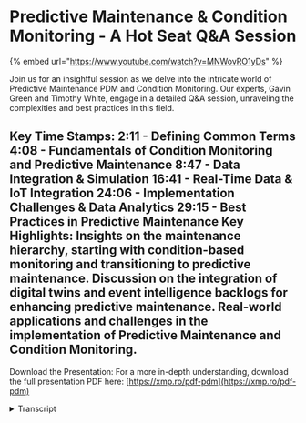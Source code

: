 # Predictive Maintenance & Condition Monitoring -  A Hot Seat Q&A Session
{% embed url="https://www.youtube.com/watch?v=MNWovRO1yDs" %}

Join us for an insightful session as we delve into the intricate world of Predictive Maintenance PDM and Condition Monitoring. Our experts, Gavin Green and Timothy White, engage in a detailed Q&A session, unraveling the complexities and best practices in this field.

Key Time Stamps:
2:11 - Defining Common Terms
4:08 - Fundamentals of Condition Monitoring and Predictive Maintenance
8:47 - Data Integration & Simulation
16:41 - Real-Time Data & IoT Integration
24:06 - Implementation Challenges & Data Analytics
29:15 - Best Practices in Predictive Maintenance
Key Highlights:
Insights on the maintenance hierarchy, starting with condition-based monitoring and transitioning to predictive maintenance.
Discussion on the integration of digital twins and event intelligence backlogs for enhancing predictive maintenance.
Real-world applications and challenges in the implementation of Predictive Maintenance and Condition Monitoring.
----
Download the Presentation: For a more in-depth understanding, download the full presentation PDF here: [https://xmp.ro/pdf-pdm](https://xmp.ro/pdf-pdm)
<details>
<summary>Transcript</summary>hello everybody and welcome to another

webinar from uh from exen Pro um my name

Gavin Green I look after strategic

solutions for exen pro and today I've

got Timothy White uh one of our

engineering Consultants uh with us today

so what are we going to cover into

today's session uh let's just build this

up so condition monitoring predictive

maintenance um essential for optimizing

equipment performance

reducing cost improving safety when you

start bringing in uh digital twins into

that um you can amplify some of these

benefits today's format of our webinar

is going to be a little bit different uh

not just us presenting information uh to

to the users um and demos Etc what we're

actually going to do is we're going to

do going to go through a few discussion

points specifically around condition

monitoring predictive maintenance uh

from an engineer's perspective um so

let's Dive Right In to that Tim do you

want to just give us a quick intro to

yourself please sure thanks Kevin uh

yeah I um I've done three years as a

reliability engineer in both process and

open pit and now I work as a software

consultant engineering consultant for XM

Pro perfect and also uh heavily involved

and and leading different projects so

Weir nutrient or a few of them as well

um and very active and he keeps pressing

us around process Improvement Etc so uh

very very very big advocate for that

Insight some of the topics that we're

going to cover um so fundamentals of

condition monitoring predictive uh we

have to start with a baseline where are

we coming from and then move from there

we're then going to go into Data

integration uh and

simulation um bringing in some realtime

data and iot integration we then going

to touch on some imp mation challenges

uh some of the data analytics and then

some best practices in predictive

maintenance um as well before we go into

these topic areas though um it's always

good to to just make sure that we have

some uh alignment on ter terminology so

we're all talking the same and we're not

talking past each other so just some of

the the common terms so when we're

talking around condition monitoring

we're talking around the the process to

continuously Monitor and assess perform

perance and health of Machinery um to

detect issues and prevent unplanned

downtime when we're talking about

predictive maintenance uh we're talking

about a proactive approach using data

analytics machine learning to predict

equipment failures so that we can

perform timely maintenance uh of them as

well and then the third prescriptive

maintenance um again using data

analytics machine learning this one

recommends specific actions and optimal

timing for maintenance tasks um to to

maximize reliability and minimize

downtime the terminology around a

digital twin So exm Pro is part of the

digital twin Consortium um the

definition uh from the Consortium does

not include the modelbased uh item that

we've got there um however we feel that

is uh it is part of the definition so

when we're talking digital twins we're

talking around a model-based virtual

representation of World entities and

processes synchronized at a specific

frequency and Fidelity we're going to

talk around digital twins as we go

through and and how that links into

condition monitoring predictive Etc but

just to make sure we're all on the same

Baseline what is it that we're talking

around and um the uh the common

definitions to to build from um as

well so let us move straight in

um to the first topic so so we're going

to put you in the hot seat uh hot seat

here Tim so to speak so the first area

that we're going to chat around is the

fundamentals of condition monitoring and

predictive maintenance so I've got a few

questions on the side here um we're not

going to bring the questions up be happy

to share with them after the webinar as

well so the first one companies looking

to to implement uh predictive

maintenance solution they often tell me

they're not ready for it um they don't

know where to start this is probably not

a fit for them how do you approach these

types of discussions with them that's uh

a really good question you have to

convince people also to spend money and

open the pur strings um so in in

reliability there's uh there's a

maintenance hierarchy that's typically

based on program maturity um we start

out at reactive preventative condition

based and predictive and prescriptive

you kind of touched on it a little bit

earlier uh I would say that company that

tries to do everything all at once is

going to waste quite a bit of money and

ruin any Goodwill that the reliability

group has generated with maintenance and

operations uh nobody starts with

prescriptive maintenance without quite a

bit of pre-work they start small with

condition-based monitoring and then move

into a PDM program um following that

maintenance hierarchy I would advise

this company to start with CD CBM or

condition-based monitoring and then move

to prescriptive and predictive modeling

uh as applicable based on asset

criticality okay okay now I do like that

um the fact that there is a hierarchy

there um and there there's there's steps

to to get to it so people don't just

jump into predictor maintenance from the

GetGo with nothing there's a few puddles

as we call them to to go through to to

actually get them um turning a little

bit though um how does condition

monitoring and predictive maintenance

benefit from bringing in and integrating

digital Twins and event intelligent

platforms into

that um that is a good question I I'll

start out with what uh an event

intelligence platform is um an event

intelligence

platform uh helps analyze data collected

from a variety of sources including

digital twins uh they help identify

patterns Trends uh anomal

IES um they can significantly help PDM

and condition monitoring reliability

groups by giving uh near real-time

alerts um to operation

staff uh using machine learning models

to detect deviations of sensors and

processes um they call it decision

support uh prescriptive

analytics um what that means is when a

certain predefined event criteria is

generated a uh alert or warning with

specific instructions on how to fix the

issue or mitigate the issue is also

generated in response to that uh they're

also incredibly useful for historical

data analysis

um I guess moving on to digital twins uh

they ideally ref reflect the current

condition of the physical

counterart uh this integration allows

for reliability teams to uh give

maintenance groups the ability to

visualize the uh they call it the life

cycle of a system and a controlled

environment um meaning from install to

failure they can model it with enough

data um reliability Engineers on that

note uh they can predict failures using

real-time data uh there's there's a

concept in reliability called the

potential for failure curve um based on

St statistical modeling you can put a

particular asset uh at a likelihood of

failure um planners can optimize

maintenance schedules basing rotation

off of condition rather than just time

and then uh on the more mature side data

scientists can test uh input scenarios

and improve designs through machine

learning

simulations um integrating digital Twins

and inet intelligence the I the most

important part is the the learning curve

is significantly shortened um you you

codify the uh experienced operator

intuition and

knowledge okay quite a bit to unpack

there um if we move into Data

integration and and

simulation so we've we've gone

through how do we get to condition

monitoring or predictive or prescriptive

of um the role the digital twin can

bring into that why it's

beneficial for all this to work

though data integration and simulation

going to play a key piece so what role

does data integration and

simulation play in condition monitoring

and predictive

maintenance uh a big one

so yeah uh data integration and

simulations play I call them crucial

roles in predictive maintenance and

condition monitoring uh especially

combined with digital Twins and event

intelligence platforms it's it's the

building

block uh focusing on data integration

first um just to make sure everyone's on

the same page it refers to the process

of combining data from multiple sources

into a single unified view um

consolidation of historical and

real-time data means merging historical

data with operational data patterns and

Trends can be more accurately

identified um it's it's your work order

history it's your shift notes it's your

vibration data in one

display um ideally with uh with regards

to simulation for condition monitoring

it uses computational models and machine

learning and and the more advanced

programs they they de to Ai and tensor

flow and things like that but it the

with the goal the main goal is to

imitate operations of real or processes

and systems um simulation allows for

testing the predictive model and uh

ensuring they're accurate before

applying them to actual equipment and

operations um lowrisk testing for V uh

variables scenario planning also helps

understanding how different conditions

might affect the system um game theing

better preparation and response

strategies uh lastly simulation provides

uh a virtual environment for training

operators and

technicians uh you you remove the risk

of actually damaging equipment and also

giving the operator an intuition without

that

risk together I guess data integration

and simulation they support creation of

a holistic

all-encompassing proactive maintenance

strategy um better decision- making they

provide detailed insights into equipment

Health under various conditions um

thereby I guess the the end result is

reducing downtime and extending life of

uh the

asset so is it also safe to say that uh

um from a data integration perspective

by combining all these different data

sources together um it allows for more

complex analysis which helps the

accuracy of these predicted results so

these two tend to work hand in hand yeah

yeah absolutely it's it's the building

block perfect perfect okay um so with

that being said though and the

criticality of the two of these and and

how they all work together um what

challenges exist in integrating some of

these data

sources uh quite a few um I guess one of

the biggest ones is uh call them data

silos so um different departments

different

organizations uh they have their own

systems and ways of doing things that uh

don't communicate very well with each

other and they can hinder that uh

unified view of data that a digital twin

requires um for example uh truck liner

bed thicknesses are on an Excel document

on one computer and fuel records are on

an Excel document and another computer

um both are useful to digital twins but

they aren't useful in their card format

and need to be exposed to the digital

twin um data quality and consistency is

another big one uh ensuring data is

accurate and up to dat and consistent

across the various sources is crucial um

because you're relying on that for

decision support poor data quality can

lead to incorrect analysis and faulty

predictions um complexity of integration

the data silos kind of touched on it but

um multiple data sources in Legacy

systems typically don't talk very well

with each

other um real-time data processing it's

it's costly it's expensive in in time

and money uh the ability to process

realtime data is challenging um but it's

also essential for timely decision

making for your PM groups operations

groups um scalability is another big one

uh the system must be able to scale with

growth and data and simulations without

also growing in latency nobody wants to

work on a slow system

um models in simulation

require

uh computational resources and the the

better the model uh or the excuse me the

I guess um models require High Fidelity

so the the better models require more

data and that's challenging without

continuous refinement and validation

outcomes and I touched on computational

resources the the more simulations you

run

um the more computationally intensive it

gets um cyber security is a big one as

we've all seen uh you're putting all of

your data in one bread basket and making

it a much bigger Target so cyber

security for everyone working is

incredibly

important um expertise in in digital

Twins and in reliability you you have to

be able to speak across departments for

both both the data scientists and the uh

reliability

folks um and we spoke on cost change

management is also a big one uh

workforces are generally resistant

anytime you have a technology like

digital Twins or event intelligence

machine learning um how the how the

software is rolled out and who's

involved and who has a stake in it can

make or break the program

um and then Regulatory Compliance as

well uh ensuring data handling and

processing comply with relevant

regulations whether it be socks or some

other regulation that I'm not aware of

um especially in industries that are

heavily

regulated uh addressing challenges

addressing the challenges requires

combination of strategic planning and

investment in technology and training

nobody's just going to happen upon it

and then development of new processes

and government or governance models for

data okay so there quite a few there's

quite a few there to unpack um if we if

we just focus on the the realtime um

aspect of this so real-time data because

you you alluded to it earlier around um

passing real-time data to the models uh

Etc so in in your experience what are

the biggest challenges and

opportunities when inter integrating iot

devices with intelligent digital twins

um specifically for realtime monitoring

in predictive maintenance condition

monitoring

Etc uh integrating iot devices presents

quite a few challenges into the um

digital twin uh one of the biggest ones

is data volume and management every iot

sensor you have um depending on the

uptake um generates quite a bit of data

and managing it can be it it needs

expertise if it everybody's dealt with a

system that isn't designed well um we've

talked about complex uh complexity of

integration but it's important so I'm

gonna repeat it uh it's iot systems

generally don't talk to each other so um

you need somebody that can go back and

forth between uh sensor compatibility

quality and connectivity is huge uh that

an accurate and expensive iot sensor

doesn't function without a reliable and

secure wireless network and guess the

other side of the coin

is uh there's no point to having a

reliable and secure network if the data

you're sending over it is inconsistent

and not

reliable interoperability of sensor

systems is big does your vibration

monitor also allow you to integrate uh

temperature

sensor

um regarding the change management side

of it and hesitancy to adopt new

technologies kind of along the same vein

nobody wants to go to five different

websites to interact with five different

sensor

types um I'm sure everybody's been in

that situation too uh lat latency and

skill of ility we we we talked about

latency a little bit but uh we need

asset views to load quickly regardless

of how many sensors or similar systems

exist and then maintenance um

maintenance of the digital twin is

crucial uh depending on size and

complexity they normally require subject

matter experts to maintain and modify

the uh hmis or human machine interfaces

but just like any other system you have

to maintain it uh that being said the

the rewards for a good integration are I

like to think they're exponential um the

pre-work done for one required for One

sensor is the same pre-work design for

20

sensors um data silos are somewhat

mitigated using

pipelines um exposing data making it

more easily

digestible uh it improves asset

performance through that proactive

maintenance strategy we talked about

prescriptive maintenance and then uh

economies of scale um the fixed cost for

sensor implementation becomes much more

palatable the more sensors you have

attack so that fixed cost per goes

down um and then transparency is Big so

all the stakeholders whether it be it or

reliability or maintenance or operations

are all working off the a common set of

data and then a short and learning curve

so the uh optimal State Intuition or

plant intuition the 20-year plant

operator has um can be codified into

that digital twin and that's why it's so

important to have that buy in from these

operators and mechanics that have been

it since I was in college um but yeah uh

another reward is automated decision

making um with the right integration

systems can automatically adjust

processes uh in response to data from

iot devices without hum uh human

intervention and then um safety

it it's a iot censor can exist in an

environment where a person can't U so

there absolutely

necessary um operational efficiencies

are improved when uh equipment is

operating at optimal levels everything

likes to run in steady state and that's

aided by iot

um addressing the challenges involves uh

crossplatform mix of technological

solutions strategic planning and ongoing

management it's not fire and forget

um yeah and then opportunities but

interesting um can you share a success

story uh where iot

integration um with a digital twin has

significantly

improved um either condition monitoring

or predictive maintenance

outcome uh yeah it and this also goes to

show how easily this stuff can be

integrated into your system um so a

while back

when uh I was working in

reliability we had a cone crusher that

would get packed in during Implement

weather uh the cone would bounce um once

that dirt gets packed in it becomes

basically cement and as the crusher

spins around it hops and if you can

imagine uh a 50 ton block of iron

hopping the uh wear and tear on it was

pretty tremendous it would sh shake the

entire building frame so obviously that

was not a desired outcome um the

vibration monitors on the cone crusher

were internal to it um so they could be

changed unless the cone crusher was shut

down so a operator came to me with the

idea to um use a Raspberry Pi and a

microphone

to

uh create a decel meter that wrote to

our

historian um so with a little bit of

python code and a Wi-Fi signal we we

created a proof of concept sensor that

uh fed directly into the control room

HMI and it worked in um backing up the

vibration monitors and sometimes um

replacing them whenever they went down

so um yeah worked out well and it was

cheap

uh cheap cheap uh in the grander scheme

of things yeah cheap in at

work okay so you've touched on some of

uh some of the items there um focusing

on implementation and and data um

analytics um what are some of the

implementation challeng implementation

challenges um of a predictive uh

maintenance solution when involving

digital

terms uh sure the the implement

challenges um for a digital twin for PDM

um they're call it multifaceted uh they

involve Technical Resources from it they

involve advice from reliability groups

operational resources and like I was

talking about those 20-year mechanics

and operators to provide advice in that

Common Sense

check um integrating with existing

systems we we sort of touched on on the

data stream designer earlier but this is

where it proves its worth uh for that

cone crusher example I was able to

perform the task without a lot of

pre-work because uh someone had built a

python library to access our historian

and

rewrite um without that library and

connection to the API it would have been

pretty much impossible at my current

skill level um the data stream designer

has quite a few options for interacting

with uh historians apis databases um

makes the barrier to entry much lower

when the API already

written um another uh challenge is data

collection and quality uh your model is

only as good as the sensors and the

people who help create it um some assets

need sophisticated sensors and some

don't take for instance a a redundant

pump you don't need to throw prescripted

maintenance and machine learning models

and everything like that if it's a $100

replacement and it's got a

redundancy um so you have to weigh asset

criticality as well

as ability and then uh it's this is a

this is a big one it delves into change

management a little bit it's absolutely

necessary that your IT personnel and

your data scientists at least have uh a

rudimentary understanding of the goals

behind a PDM digital twin and uh the

other side of that coin is your PDM

group has to be able to communicate

their needs to the data scientist team

the IT

team um model development validation and

maintenance is also another big

challenge um like I said before digital

twins aren't fire and

forget uh in addition to the regular

maintenance required by any software you

also have to consider business needs of

the plant change over time and the

digital twin has to evolve and grow uh

with the

operation oh go ahead you you touched on

it earlier and you touched on a little

bit here as well um so data analytics

and machine

learning how would they enhance some of

the predictive

capabilities uh data analytics and

machine learning for the more mature

programs um they are designed inherently

to detect patterns in data

sets um whether through supervised

learning or unsupervised

learning pattern recognition is what

they were designed for finding hidden

correlations um they also help in

anomaly of abnormal operating

parameters um predictive

maintenance uh excuse me predicted

modeling um what happens if I change X

and How likely is it going to be to

happen

um for optimizing maintenance schedules

and life cycle management um for example

you take a truck engine or a hall truck

engine uh life cycle can be 20,000 hours

or 40,000 hours depending on condition

and when you're

talking um a million and a half $2

million for an engine replacement it can

definitely affect the bottom line of a

company changing on condition rather

than

time root cause analysis is another one

um aided by anomaly detection and then

the findings of the root cause can then

be fed back into the digital twin to uh

enhance the prescriptive aspect of it

okay and enance decision making and

resource allocation

um clear analysis of data helps support

decision making and prioritizing

maintenance

activities perfect moving on to our last

uh section in our uh our last question

here just keeping an our time for the

folks as well is can you highlight some

best practices um in condition

monitoring and predictive

maintenance sure um some of the best

practices involve you you have to have a

strategy to start off with um clear

goals clear

objectives uh also you have to select

the appropriate

assets not every asset needs

prescriptive analytics like I was

talking about um integrate data

sources operational maintenance records

sensor data and environmental data were

available uh invest in quality

sensors use data analytics and machine

learning where applicable to helped prct

failure um ensure real-time

monitoring regularly update the machine

learning models to reflect current state

uh train staff create a feedback

loop um and most importantly communicate

effectively across departments for um

visibility

sake okay you you touched on a few

interesting ones there um so from an XM

Pro perspective um we follow some of

those best practices ourselves so how do

we how do we actually do that um the

first You' mentioned so identifying and

prioritizing Bad actors two predicting

in real time using a hybrid approach so

how do we bring in some of the you've

touched on condition monitoring

predictive prescriptive so how from a

hybrid approach can you bring some of

those pieces in there as well and then

the last piece is uh a quick time to

Value um for this um and that's aided

with our blueprints templates um Etc as

as

well I'd like to thank you uh thank you

Tim thank you for the time running

through this being being sitting in the

hot seat there so to speak U answering

the questions and things uh put to you

thank you all for uh listening and

attending as well um our our next

webinar next month um again there's two

options for you to attend uh from timing

perspective uh what we're going to do is

go through uh root cause analysis

application so we actually have a

blueprint for that as well how you

capture the recommendations value impact

Etc and as always if you've got any

questions feedback um we just want to

contact us for more information right at

the bottom there just send us an email

and we'll be happy to uh uh to provide

whatever it is uh you're looking for so

again Tim thank you for your time uh and

everyone else thank you for uh attending

today
</details>